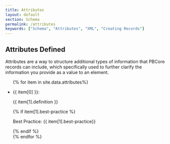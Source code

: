 ```yaml
---
title: Attributes
layout: default
section: Schema
permalink: /attributes
keywords: ["Schema", "Attributes", "XML", "Creating Records"]
---
```


<span class="definition-icon def-attributes"></span>
<h2 class="green bold">Attributes Defined</h2>

Attributes are a way to structure additional types of information that PBCore records can include, which specifically used to further clarify the information you provide as a value to an element.

<div id="attributes-defined" class="attribute-list">
  <ul>
    {% for item in site.data.attributes%}
      <li>
        <div class="row">
          <div class="col-md-3">
              <p id="{{ item[0] }}" class="bolder attribute-name">{{ item[0] }}: </p>
          </div>
          <div class="separator col-md-9">
            <p class="definition">{{ item[1].definition }}</p>
            {% if item[1].best-practice %}
              <p class="light"><span class="green bolder">Best Practice:</span> {{ item[1].best-practice}}</p>
            {% endif %}
          </div>
        </div>
        <div class="spacing">
        </div>
      </li>
    {% endfor %}
  </ul>
</div>
